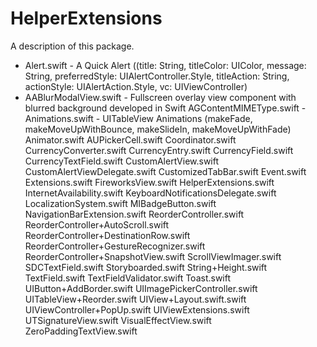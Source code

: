# HelperExtensions

A description of this package.

- Alert.swift - A Quick Alert ((title: String, titleColor: UIColor, message: String, preferredStyle: UIAlertController.Style, titleAction: String, actionStyle: UIAlertAction.Style, vc: UIViewController)
- AABlurModalView.swift -  Fullscreen overlay view component with blurred background developed in Swift 
AGContentMIMEType.swift - 
Animations.swift - UITableView Animations (makeFade, makeMoveUpWithBounce, makeSlideIn, makeMoveUpWithFade)
Animator.swift
AUPickerCell.swift
Coordinator.swift
CurrencyConverter.swift
CurrencyEntry.swift
CurrencyField.swift
CurrencyTextField.swift
CustomAlertView.swift
CustomAlertViewDelegate.swift
CustomizedTabBar.swift
Event.swift
Extensions.swift
FireworksView.swift
HelperExtensions.swift
InternetAvailability.swift
KeyboardNotificationsDelegate.swift
LocalizationSystem.swift
MIBadgeButton.swift
NavigationBarExtension.swift
ReorderController.swift
ReorderController+AutoScroll.swift
ReorderController+DestinationRow.swift
ReorderController+GestureRecognizer.swift
ReorderController+SnapshotView.swift
ScrollViewImager.swift
SDCTextField.swift
Storyboarded.swift
String+Height.swift
TextField.swift
TextFieldValidator.swift
Toast.swift
UIButton+AddBorder.swift
UIImagePickerController.swift
UITableView+Reorder.swift
UIView+Layout.swift.swift
UIViewController+PopUp.swift
UIViewExtensions.swift
UTSignatureView.swift
VisualEffectView.swift
ZeroPaddingTextView.swift
